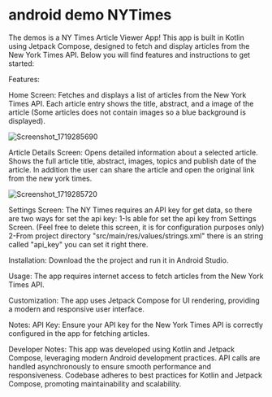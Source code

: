 # android demo NYTimes

The demos is a NY Times Article Viewer App! This app is built in Kotlin using Jetpack Compose, designed to fetch and display articles from the New York Times API. Below you will find features and instructions to get started:

Features:

Home Screen:
Fetches and displays a list of articles from the New York Times API.
Each article entry shows the title, abstract, and a image of the article (Some articles does not contain images so a blue background is displayed).


![Screenshot_1719285690](https://github.com/emmacr86/android_demo/assets/33577805/63c64e87-1c78-455d-9cde-3c1f7e712172)


Article Details Screen:
Opens detailed information about a selected article.
Shows the full article title, abstract, images, topics and publish date of the article. In addition the user can share the article and open the original link from the new york times.


![Screenshot_1719285720](https://github.com/emmacr86/android_demo/assets/33577805/86a03ed4-462b-48d3-b770-aae3f771defb)


Settings Screen:
The NY Times requires an API key for get data, so there are two ways for set the api key: 
1-Is able for set the api key from Settings Screen. (Feel free to delete this screen, it is for configuration purposes only)
2-From project directory "src/main/res/values/strings.xml" there is an string called "api_key" you can set it right there. 

Installation:
Download the the project and run it in Android Studio.

Usage:
The app requires internet access to fetch articles from the New York Times API.

Customization:
The app uses Jetpack Compose for UI rendering, providing a modern and responsive user interface.

Notes:
API Key: Ensure your API key for the New York Times API is correctly configured in the app for fetching articles.

Developer Notes:
This app was developed using Kotlin and Jetpack Compose, leveraging modern Android development practices.
API calls are handled asynchronously to ensure smooth performance and responsiveness.
Codebase adheres to best practices for Kotlin and Jetpack Compose, promoting maintainability and scalability.



